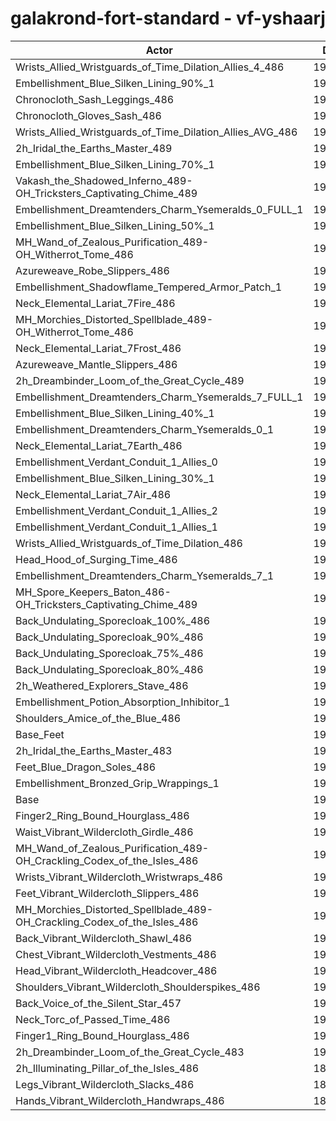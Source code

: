 # galakrond-fort-standard - vf-yshaarj
| Actor | DPS | Increase |
|---|:---:|:---:|
|Wrists_Allied_Wristguards_of_Time_Dilation_Allies_4_486|194545|1.87%|
|Embellishment_Blue_Silken_Lining_90%_1|194446|1.82%|
|Chronocloth_Sash_Leggings_486|194209|1.69%|
|Chronocloth_Gloves_Sash_486|194205|1.69%|
|Wrists_Allied_Wristguards_of_Time_Dilation_Allies_AVG_486|193873|1.52%|
|2h_Iridal_the_Earths_Master_489|193710|1.43%|
|Embellishment_Blue_Silken_Lining_70%_1|193682|1.42%|
|Vakash_the_Shadowed_Inferno_489-OH_Tricksters_Captivating_Chime_489|193453|1.30%|
|Embellishment_Dreamtenders_Charm_Ysemeralds_0_FULL_1|192982|1.05%|
|Embellishment_Blue_Silken_Lining_50%_1|192968|1.04%|
|MH_Wand_of_Zealous_Purification_489-OH_Witherrot_Tome_486|192954|1.04%|
|Azureweave_Robe_Slippers_486|192946|1.03%|
|Embellishment_Shadowflame_Tempered_Armor_Patch_1|192937|1.03%|
|Neck_Elemental_Lariat_7Fire_486|192729|0.92%|
|MH_Morchies_Distorted_Spellblade_489-OH_Witherrot_Tome_486|192723|0.92%|
|Neck_Elemental_Lariat_7Frost_486|192705|0.91%|
|Azureweave_Mantle_Slippers_486|192687|0.90%|
|2h_Dreambinder_Loom_of_the_Great_Cycle_489|192511|0.80%|
|Embellishment_Dreamtenders_Charm_Ysemeralds_7_FULL_1|192502|0.80%|
|Embellishment_Blue_Silken_Lining_40%_1|192478|0.79%|
|Embellishment_Dreamtenders_Charm_Ysemeralds_0_1|192440|0.77%|
|Neck_Elemental_Lariat_7Earth_486|192275|0.68%|
|Embellishment_Verdant_Conduit_1_Allies_0|192113|0.60%|
|Embellishment_Blue_Silken_Lining_30%_1|192100|0.59%|
|Neck_Elemental_Lariat_7Air_486|192077|0.58%|
|Embellishment_Verdant_Conduit_1_Allies_2|192076|0.58%|
|Embellishment_Verdant_Conduit_1_Allies_1|192024|0.55%|
|Wrists_Allied_Wristguards_of_Time_Dilation_486|192001|0.54%|
|Head_Hood_of_Surging_Time_486|192000|0.54%|
|Embellishment_Dreamtenders_Charm_Ysemeralds_7_1|191981|0.53%|
|MH_Spore_Keepers_Baton_486-OH_Tricksters_Captivating_Chime_489|191723|0.39%|
|Back_Undulating_Sporecloak_100%_486|191622|0.34%|
|Back_Undulating_Sporecloak_90%_486|191611|0.33%|
|Back_Undulating_Sporecloak_75%_486|191551|0.30%|
|Back_Undulating_Sporecloak_80%_486|191505|0.28%|
|2h_Weathered_Explorers_Stave_486|191471|0.26%|
|Embellishment_Potion_Absorption_Inhibitor_1|191459|0.25%|
|Shoulders_Amice_of_the_Blue_486|191390|0.22%|
|Base_Feet|191206|0.12%|
|2h_Iridal_the_Earths_Master_483|191203|0.12%|
|Feet_Blue_Dragon_Soles_486|191074|0.05%|
|Embellishment_Bronzed_Grip_Wrappings_1|191031|0.03%|
|Base|190975|0.00%|
|Finger2_Ring_Bound_Hourglass_486|190882|-0.05%|
|Waist_Vibrant_Wildercloth_Girdle_486|190878|-0.05%|
|MH_Wand_of_Zealous_Purification_489-OH_Crackling_Codex_of_the_Isles_486|190811|-0.09%|
|Wrists_Vibrant_Wildercloth_Wristwraps_486|190799|-0.09%|
|Feet_Vibrant_Wildercloth_Slippers_486|190760|-0.11%|
|MH_Morchies_Distorted_Spellblade_489-OH_Crackling_Codex_of_the_Isles_486|190734|-0.13%|
|Back_Vibrant_Wildercloth_Shawl_486|190694|-0.15%|
|Chest_Vibrant_Wildercloth_Vestments_486|190538|-0.23%|
|Head_Vibrant_Wildercloth_Headcover_486|190520|-0.24%|
|Shoulders_Vibrant_Wildercloth_Shoulderspikes_486|190315|-0.35%|
|Back_Voice_of_the_Silent_Star_457|190313|-0.35%|
|Neck_Torc_of_Passed_Time_486|190293|-0.36%|
|Finger1_Ring_Bound_Hourglass_486|190195|-0.41%|
|2h_Dreambinder_Loom_of_the_Great_Cycle_483|190186|-0.41%|
|2h_Illuminating_Pillar_of_the_Isles_486|189905|-0.56%|
|Legs_Vibrant_Wildercloth_Slacks_486|189884|-0.57%|
|Hands_Vibrant_Wildercloth_Handwraps_486|189631|-0.70%|

